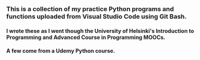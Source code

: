 ### This is a collection of my practice Python programs and functions uploaded from Visual Studio Code using Git Bash.
#### I wrote these as I went though the University of Helsinki's Introduction to Programming and Advanced Course in Programming MOOCs.
#### A few come from a Udemy Python course.
